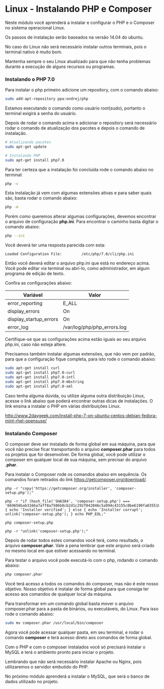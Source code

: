 # Linux - Instalando PHP e Composer

Neste módulo você aprenderá a instalar e configurar o PHP e o Composer no sistema operacional Linux.

Os passos de instalação serão baseados na versão 14.04 do ubuntu.

No caso do Linux não será necessário instalar outros terminais, pois o terminal nativo é muito bom.

Mantenha sempre o seu Linux atualizado para que não tenha problemas durante a execução de alguns recursos ou programas.

### Instalando o PHP 7.0

Para instalar o php primeiro adicione um repository, com o comando abaixo:

```sh
sudo add-apt-repository ppa:ondrej/php
```

Estamos executando o comando como usuário root(sudo), portanto o terminal exigirá a senha do usuário.

Depois de rodar o comando acima e adicionar o repository será necessário rodar o comando de atualização dos pacotes e depois o comando de instalação.

```sh
# Atualizando pacotes
sudo apt-get update

# Instalando PHP
sudo apt-get install php7.0
```

Para ter certeza que a instalação foi concluída rode o comando abaixo no terminal:

```sh
php -v
```

Esta instalação já vem com algumas extensões ativas e para saber quais são, basta rodar o comando abaixo:

```sh
php -m
```

Porém como queremos alterar algumas configurações, devemos encontrar o arquivo de configuração **php.ini**. Para encontrar o caminho basta digitar o comando abaixo:

```sh
php --ini
```

Você deverá ter uma resposta parecida com esta:

```
Loaded Configuration File:         /etc/php/7.0/cli/php.ini
```

Então você deverá editar o arquivo php.ini que está no endereço acima. Você pode editar via terminal ou abrí-lo, como administrador, em algum programa de edição de texto.

Confira as configurações abaixo:

| Variável                | Valor                       |
|-------------------------|-----------------------------|
| error_reporting         | E_ALL                       |
| display_errors          | On                          |
| display_startup_errors  | On                          |
| error_log               | /var/log/php/php_errors.log |

Certifique-se que as configurações acima estão iguais ao seu arquivo php.ini, caso não esteja altere.

Precisamos também instalar algumas extensões, que não vem por padrão, para que a configuração fique completa, para isto rode o comando abaixo:

```sh
sudo apt-get install curl
sudo apt-get install php7.0-curl
sudo apt-get install php7.0-intl
sudo apt-get install php7.0-mbstring
sudo apt-get install php7.0-xml
```

Caso tenha alguma dúvida, ou utilize alguma outra distribuição Linux, acesse o link abaixo que poderá encontrar outras dicas de instalações. O link ensina a instalar o PHP em várias distribuições Linux.

<http://www.2daygeek.com/install-php-7-on-ubuntu-centos-debian-fedora-mint-rhel-opensuse/>

### Instalando Composer

O composer deve ser instalado de forma global em sua máquina, para que você não precise ficar transportando o arquivo **composer.phar** para todos os projetos que for desenvolver. De forma global, você pode utilizar o composer em qualquer local de sua máquina, sem precisar do arquivo **.phar**.

Para instalar o Composer rode os comandos abaixo em sequência. Os comandos foram retirados do link <https://getcomposer.org/download/>.

```
php -r "copy('https://getcomposer.org/installer', 'composer-setup.php');"

php -r "if (hash_file('SHA384', 'composer-setup.php') === '669656bab3166a7aff8a7506b8cb2d1c292f042046c5a994c43155c0be6190fa0355160742ab2e1c88d40d5be660b410') { echo 'Installer verified'; } else { echo 'Installer corrupt'; unlink('composer-setup.php'); } echo PHP_EOL;"

php composer-setup.php

php -r "unlink('composer-setup.php');"
```

Depois de rodar todos estes comandos você terá, como resultado, o arquivo **composer.phar**. Vale a pena lembrar que este arquivo será criado no mesmo local em que estiver acessando no terminal.

Para testar o arquivo você pode executá-lo com o php, rodando o comando abaixo:

```sh
php composer.phar
```

Você terá acesso a todos os comandos do composer, mas não é este nosso objetivo. Nosso objetivo é instalar de forma global para que consiga ter acesso aos comandos de qualquer local da máquina.

Para transformar em um comando global basta mover o arquivo composer.phar para a pasta de binários, ou executáveis, do Linux. Para isso rode o comando abaixo:

```sh
sudo mv composer.phar /usr/local/bin/composer
```

Agora você pode acessar qualquer pasta, em seu terminal, e rodar o comando **composer** e terá acesso direto aos comandos de forma global.

Com o PHP e com o composer instalados você só precisará instalar o MySQL e terá o ambiento pronto para iniciar o projeto.

Lembrando que não será necessário instalar Apache ou Nginx, pois utilizaremos o servidor embutido do PHP.

No próximo módulo aprenderá a instalar o MySQL, que será o banco de dados utilizado no projeto.